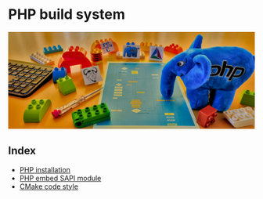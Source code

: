 # PHP build system

![ElePHPant](images/elephpant.jpg)

## Index

* [PHP installation](php-installation.md)
* [PHP embed SAPI module](embed.md)
* [CMake code style](cmake-code-style.md)
